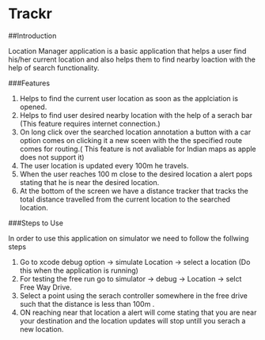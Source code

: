 # Trackr

##Introduction

Location Manager application is a basic application that helps a user find his/her current location and also helps them to find nearby loaction with the help of search functionality.

###Features

1. Helps to find the current user location as soon as the applciation is opened.
2. Helps to find user desired nearby location with the help of a serach bar (This feature requires internet connection.)
3. On long click over the searched location annotation a button with a car option comes on clicking it a new sceen with the the specified route comes for routing.( This feature is not avaliable for Indian maps as apple does not support it)
4. The user location is updated every 100m he travels.
5. When the user reaches 100 m close to the desired location a alert pops stating that he is near the desired location.
6. At the bottom of the screen we have a distance tracker that tracks the total distance travelled from the current location to the searched location.

###Steps to Use

In order to use this application on simulator we need to follow the follwing steps

1. Go to xcode debug option -> simulate Location  -> select a location (Do this when the application is running)
2. For testing the free run go to simulator -> debug -> Location -> selct Free Way Drive.
3. Select a point using the serach controller somewhere in the free drive such that the distance is less than 100m .
4. ON reaching near that location a alert will come stating that you are near your destination and the location updates will stop
    untill you serach a new location.
